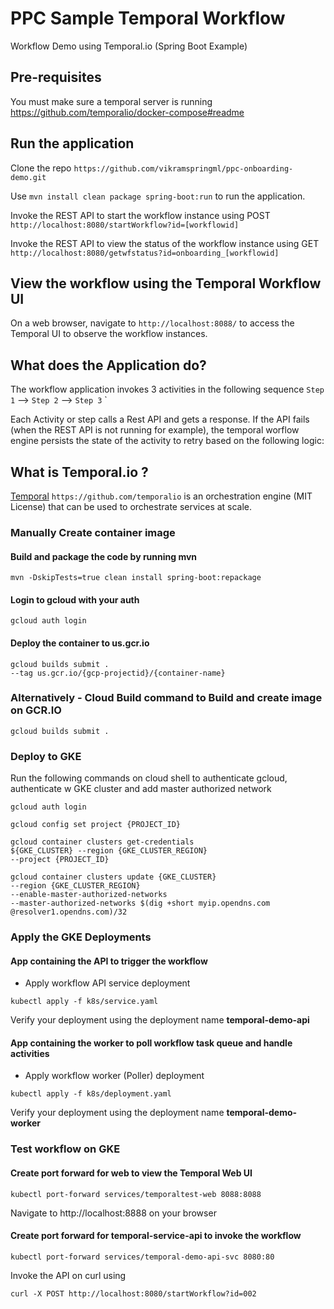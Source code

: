# PPC Sample Temporal Workflow 
Workflow Demo using Temporal.io (Spring Boot Example)

## Pre-requisites
You must make sure a temporal server is running
https://github.com/temporalio/docker-compose#readme

## Run the application

Clone the repo ```https://github.com/vikramspringml/ppc-onboarding-demo.git```

Use ```mvn install clean package spring-boot:run``` to run the application.

Invoke the REST API to start the workflow instance using POST ```http://localhost:8080/startWorkflow?id=[workflowid]```

Invoke the REST API to view the status of the workflow instance using GET ```http://localhost:8080/getwfstatus?id=onboarding_[workflowid]```

## View the workflow using the Temporal Workflow UI

On a web browser, navigate to ```http://localhost:8088/``` to access the Temporal UI to observe the workflow instances. 

## What does the Application do?
The workflow application invokes 3 activities in the following sequence
``Step 1`` --> ``Step 2`` --> ``Step 3`` `

Each Activity or step calls a Rest API and gets a response. 
If the API fails (when the REST API is not running for example), 
the temporal worflow engine persists the state of the activity 
to retry based on the following logic:



## What is Temporal.io ?

[Temporal](https://docs.temporal.io/) ```https://github.com/temporalio``` is an orchestration engine (MIT License) that can be used to orchestrate services at scale.


### Manually Create container image

#### Build and package the code by running mvn
```shell
mvn -DskipTests=true clean install spring-boot:repackage
```

#### Login to gcloud with your auth
```shell
gcloud auth login
```

#### Deploy the container to us.gcr.io
```shell 
gcloud builds submit .
--tag us.gcr.io/{gcp-projectid}/{container-name}
```

### Alternatively - Cloud Build command to Build and create image on GCR.IO
```shell
gcloud builds submit .
```

### Deploy to GKE
Run the following commands on cloud shell to authenticate gcloud, authenticate w GKE cluster and add master authorized network
```
gcloud auth login

gcloud config set project {PROJECT_ID}

gcloud container clusters get-credentials 
${GKE_CLUSTER} --region {GKE_CLUSTER_REGION} 
--project {PROJECT_ID}

gcloud container clusters update {GKE_CLUSTER} 
--region {GKE_CLUSTER_REGION} 
--enable-master-authorized-networks 
--master-authorized-networks $(dig +short myip.opendns.com @resolver1.opendns.com)/32
```

### Apply the GKE Deployments

#### App containing the API to trigger the workflow
- Apply workflow API service deployment
```shell
kubectl apply -f k8s/service.yaml
```
Verify your deployment using the deployment name <b>temporal-demo-api</b>

#### App containing the worker to poll workflow task queue and handle activities
- Apply workflow worker (Poller) deployment
```shell
kubectl apply -f k8s/deployment.yaml
```
Verify your deployment using the deployment name <b>temporal-demo-worker</b>

### Test workflow on GKE

#### Create port forward for web to view the Temporal Web UI
```shell
kubectl port-forward services/temporaltest-web 8088:8088
```
Navigate to http://localhost:8888 on your browser

#### Create port forward for temporal-service-api to invoke the workflow
```shell
kubectl port-forward services/temporal-demo-api-svc 8080:80
```
Invoke the API on curl using 
```shell 
curl -X POST http://localhost:8080/startWorkflow?id=002
``` 
